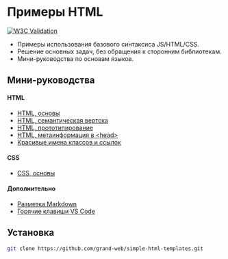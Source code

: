 # Примеры HTML

[![W3C Validation](https://img.shields.io/w3c-validation/default?targetUrl=https%3A%2F%2Fgrand-web.github.io%2Fsimple-html-templates%2F)](https://www.w3.org/Consortium/)

- Примеры использования базового синтаксиса JS/HTML/CSS.
- Решение основных задач, без обращения к сторонним библиотекам.
- Мини-руководства по основам языков.

## Мини-руководства

#### HTML

- [HTML, основы](mini-manuals/html.md)
- [HTML, семантическая вертска](mini-manuals/html-semantic.md)
- [HTML, прототипирование](mini-manuals/html-prototype.md)
- [HTML, метаинформация в <head\>](mini-manuals/html-head.md)
- [Красивые имена классов и ссылок](mini-manuals/oth/names-class-links.md)

#### CSS

- [CSS, основы](mini-manuals/css.md)

#### Дополнительно

- [Разметка Markdown](mini-manuals/md.md)
- [Горячие клавиши VS Сode](mini-manuals/oth/vscode-keyboard-shortcuts-ru.pdf)

## Установка

```sh
git clone https://github.com/grand-web/simple-html-templates.git
```
